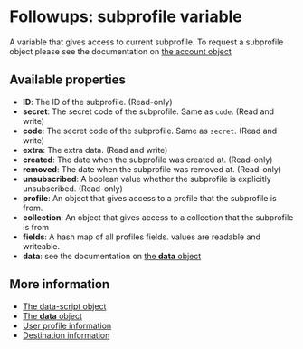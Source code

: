 # Followups: **subprofile** variable

A variable that gives access to current subprofile. To request a 
subprofile object please see the documentation on [the account object](./followups-scripting-copernica)

## Available properties

* **ID**: The ID of the subprofile. (Read-only)
* **secret**: The secret code of the subprofile. Same as `code`. (Read and write)
* **code**: The secret code of the subprofile. Same as `secret`. (Read and write)
* **extra**: The extra data. (Read and write)
* **created**: The date when the subprofile was created at. (Read-only)
* **removed**: The date when the subprofile was removed at. (Read-only)
* **unsubscribed**: A boolean value whether the subprofile is explicitly unsubscribed. (Read-only)
* **profile**: An object that gives access to a profile that the subprofile is from.
* **collection**: An object that gives access to a collection that the subprofile is from
* **fields**: A hash map of all profiles fields. values are readable and writeable.
* **data**: see the documentation on [the **data** object](./followups-scripting-data)

## More information
* [The data-script object](./followups-scripting)
* [The **data** object](./followups-scripting-data)
* [User profile information](./followups-scripting-profile)
* [Destination information](./followups-scripting-destination)
